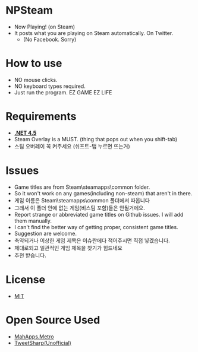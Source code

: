 ﻿# NPSteam
- Now Playing! (on Steam) 
- It posts what you are playing on Steam automatically. On Twitter.
  - (No Facebook. Sorry)

# How to use
- NO mouse clicks.
- NO keyboard types required.
- Just run the program. EZ GAME EZ LIFE

# Requirements
- [**.NET 4.5**](http://www.microsoft.com/ko-kr/download/details.aspx?id=30653) 
- Steam Overlay is a MUST. (thing that pops out when you shift-tab)
- 스팀 오버레이 꼭 켜주세요 (쉬프트-탭 누르면 뜨는거)


# Issues
- Game titles are from Steam\steamapps\common folder. 
 - So it won't work on any games(including non-steam) that aren't in there. 
- 게임 이름은 Steam\steamapps\common 폴더에서 따옵니다
 - 그래서 이 폴더 안에 없는 게임(비스팀 포함)들은 안될거에요.
- Report strange or abbreviated game titles on Github issues. I will add them manually.
- I can't find the better way of getting proper, consistent game titles.
 - Suggestion are welcome.
- 축약되거나 이상한 게임 제목은 이슈란에다 적어주시면 직접 넣겠습니다.
- 제대로되고 일관적인 게임 제목을 찾기가 힘드네요
 - 추천 받습니다.

# License
- [MIT](LICENSE.txt)

# Open Source Used
- [MahApps.Metro](http://mahapps.com/)
- [TweetSharp(Unofficial)](https://www.nuget.org/packages/TweetSharp-Unofficial/)
